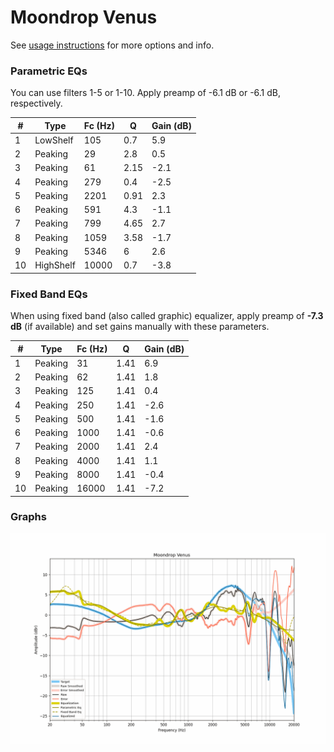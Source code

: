 # Moondrop Venus
See [usage instructions](https://github.com/jaakkopasanen/AutoEq#usage) for more options and info.

### Parametric EQs
You can use filters 1-5 or 1-10. Apply preamp of -6.1 dB or -6.1 dB, respectively.

|   # | Type      |   Fc (Hz) |    Q |   Gain (dB) |
|-----|-----------|-----------|------|-------------|
|   1 | LowShelf  |       105 | 0.7  |         5.9 |
|   2 | Peaking   |        29 | 2.8  |         0.5 |
|   3 | Peaking   |        61 | 2.15 |        -2.1 |
|   4 | Peaking   |       279 | 0.4  |        -2.5 |
|   5 | Peaking   |      2201 | 0.91 |         2.3 |
|   6 | Peaking   |       591 | 4.3  |        -1.1 |
|   7 | Peaking   |       799 | 4.65 |         2.7 |
|   8 | Peaking   |      1059 | 3.58 |        -1.7 |
|   9 | Peaking   |      5346 | 6    |         2.6 |
|  10 | HighShelf |     10000 | 0.7  |        -3.8 |

### Fixed Band EQs
When using fixed band (also called graphic) equalizer, apply preamp of **-7.3 dB** (if available) and set gains manually with these parameters.

|   # | Type    |   Fc (Hz) |    Q |   Gain (dB) |
|-----|---------|-----------|------|-------------|
|   1 | Peaking |        31 | 1.41 |         6.9 |
|   2 | Peaking |        62 | 1.41 |         1.8 |
|   3 | Peaking |       125 | 1.41 |         0.4 |
|   4 | Peaking |       250 | 1.41 |        -2.6 |
|   5 | Peaking |       500 | 1.41 |        -1.6 |
|   6 | Peaking |      1000 | 1.41 |        -0.6 |
|   7 | Peaking |      2000 | 1.41 |         2.4 |
|   8 | Peaking |      4000 | 1.41 |         1.1 |
|   9 | Peaking |      8000 | 1.41 |        -0.4 |
|  10 | Peaking |     16000 | 1.41 |        -7.2 |

### Graphs
![](./Moondrop%20Venus.png)
